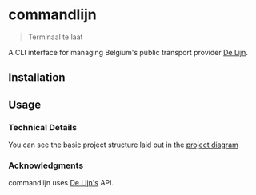 # commandlijn

> Terminaal te laat

A CLI interface for managing Belgium's public transport provider [De Lijn](https://www.delijn.be/en/).

## Installation

## Usage


### Technical Details

You can see the basic project structure laid out in the [project diagram](structure_diagram.md)

### Acknowledgments

commandlijn uses [De Lijn's](https://www.delijn.be/nl/content/zakelijk/ict-ontwikkelaars//) API.
